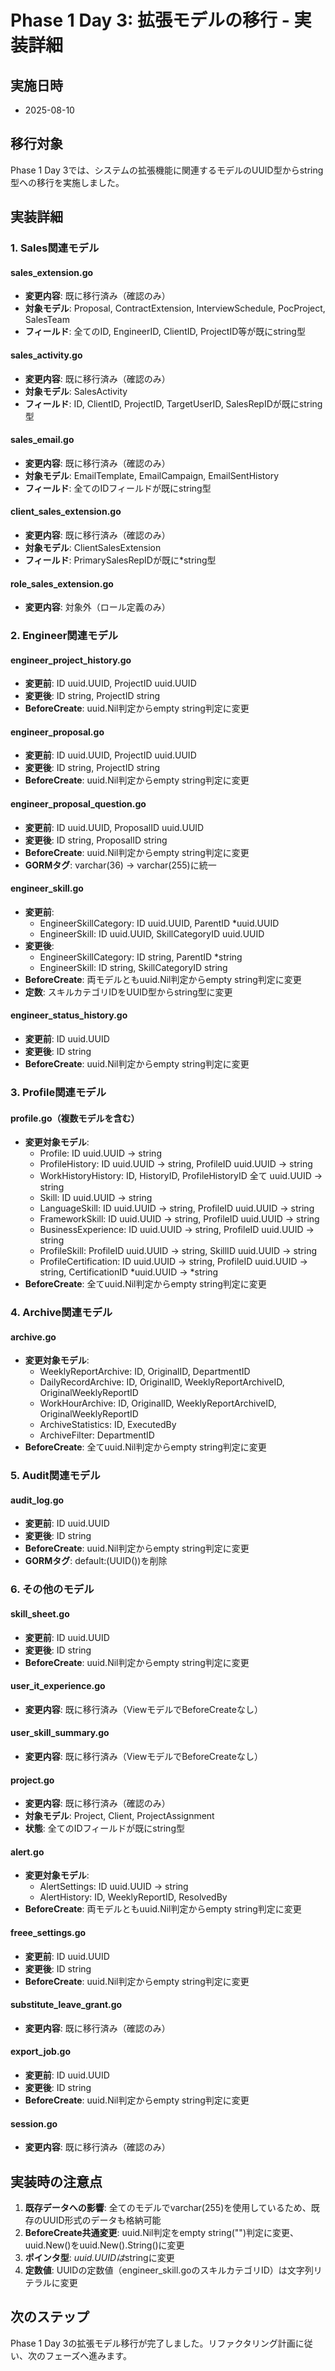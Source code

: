 # Phase 1 Day 3: 拡張モデルの移行 - 実装詳細

## 実施日時
- 2025-08-10

## 移行対象
Phase 1 Day 3では、システムの拡張機能に関連するモデルのUUID型からstring型への移行を実施しました。

## 実装詳細

### 1. Sales関連モデル

#### sales_extension.go
- **変更内容**: 既に移行済み（確認のみ）
- **対象モデル**: Proposal, ContractExtension, InterviewSchedule, PocProject, SalesTeam
- **フィールド**: 全てのID, EngineerID, ClientID, ProjectID等が既にstring型

#### sales_activity.go
- **変更内容**: 既に移行済み（確認のみ）
- **対象モデル**: SalesActivity
- **フィールド**: ID, ClientID, ProjectID, TargetUserID, SalesRepIDが既にstring型

#### sales_email.go
- **変更内容**: 既に移行済み（確認のみ）
- **対象モデル**: EmailTemplate, EmailCampaign, EmailSentHistory
- **フィールド**: 全てのIDフィールドが既にstring型

#### client_sales_extension.go
- **変更内容**: 既に移行済み（確認のみ）
- **対象モデル**: ClientSalesExtension
- **フィールド**: PrimarySalesRepIDが既に*string型

#### role_sales_extension.go
- **変更内容**: 対象外（ロール定義のみ）

### 2. Engineer関連モデル

#### engineer_project_history.go
- **変更前**: ID uuid.UUID, ProjectID uuid.UUID
- **変更後**: ID string, ProjectID string
- **BeforeCreate**: uuid.Nil判定からempty string判定に変更

#### engineer_proposal.go
- **変更前**: ID uuid.UUID, ProjectID uuid.UUID
- **変更後**: ID string, ProjectID string
- **BeforeCreate**: uuid.Nil判定からempty string判定に変更

#### engineer_proposal_question.go
- **変更前**: ID uuid.UUID, ProposalID uuid.UUID
- **変更後**: ID string, ProposalID string
- **BeforeCreate**: uuid.Nil判定からempty string判定に変更
- **GORMタグ**: varchar(36) → varchar(255)に統一

#### engineer_skill.go
- **変更前**: 
  - EngineerSkillCategory: ID uuid.UUID, ParentID *uuid.UUID
  - EngineerSkill: ID uuid.UUID, SkillCategoryID uuid.UUID
- **変更後**: 
  - EngineerSkillCategory: ID string, ParentID *string
  - EngineerSkill: ID string, SkillCategoryID string
- **BeforeCreate**: 両モデルともuuid.Nil判定からempty string判定に変更
- **定数**: スキルカテゴリIDをUUID型からstring型に変更

#### engineer_status_history.go
- **変更前**: ID uuid.UUID
- **変更後**: ID string
- **BeforeCreate**: uuid.Nil判定からempty string判定に変更

### 3. Profile関連モデル

#### profile.go（複数モデルを含む）
- **変更対象モデル**: 
  - Profile: ID uuid.UUID → string
  - ProfileHistory: ID uuid.UUID → string, ProfileID uuid.UUID → string
  - WorkHistoryHistory: ID, HistoryID, ProfileHistoryID 全て uuid.UUID → string
  - Skill: ID uuid.UUID → string
  - LanguageSkill: ID uuid.UUID → string, ProfileID uuid.UUID → string
  - FrameworkSkill: ID uuid.UUID → string, ProfileID uuid.UUID → string
  - BusinessExperience: ID uuid.UUID → string, ProfileID uuid.UUID → string
  - ProfileSkill: ProfileID uuid.UUID → string, SkillID uuid.UUID → string
  - ProfileCertification: ID uuid.UUID → string, ProfileID uuid.UUID → string, CertificationID *uuid.UUID → *string
- **BeforeCreate**: 全てuuid.Nil判定からempty string判定に変更

### 4. Archive関連モデル

#### archive.go
- **変更対象モデル**:
  - WeeklyReportArchive: ID, OriginalID, DepartmentID
  - DailyRecordArchive: ID, OriginalID, WeeklyReportArchiveID, OriginalWeeklyReportID
  - WorkHourArchive: ID, OriginalID, WeeklyReportArchiveID, OriginalWeeklyReportID
  - ArchiveStatistics: ID, ExecutedBy
  - ArchiveFilter: DepartmentID
- **BeforeCreate**: 全てuuid.Nil判定からempty string判定に変更

### 5. Audit関連モデル

#### audit_log.go
- **変更前**: ID uuid.UUID
- **変更後**: ID string
- **BeforeCreate**: uuid.Nil判定からempty string判定に変更
- **GORMタグ**: default:(UUID())を削除

### 6. その他のモデル

#### skill_sheet.go
- **変更前**: ID uuid.UUID
- **変更後**: ID string
- **BeforeCreate**: uuid.Nil判定からempty string判定に変更

#### user_it_experience.go
- **変更内容**: 既に移行済み（ViewモデルでBeforeCreateなし）

#### user_skill_summary.go
- **変更内容**: 既に移行済み（ViewモデルでBeforeCreateなし）

#### project.go
- **変更内容**: 既に移行済み（確認のみ）
- **対象モデル**: Project, Client, ProjectAssignment
- **状態**: 全てのIDフィールドが既にstring型

#### alert.go
- **変更対象モデル**:
  - AlertSettings: ID uuid.UUID → string
  - AlertHistory: ID, WeeklyReportID, ResolvedBy
- **BeforeCreate**: 両モデルともuuid.Nil判定からempty string判定に変更

#### freee_settings.go
- **変更前**: ID uuid.UUID
- **変更後**: ID string
- **BeforeCreate**: uuid.Nil判定からempty string判定に変更

#### substitute_leave_grant.go
- **変更内容**: 既に移行済み（確認のみ）

#### export_job.go
- **変更前**: ID uuid.UUID
- **変更後**: ID string
- **BeforeCreate**: uuid.Nil判定からempty string判定に変更

#### session.go
- **変更内容**: 既に移行済み（確認のみ）

## 実装時の注意点

1. **既存データへの影響**: 全てのモデルでvarchar(255)を使用しているため、既存のUUID形式のデータも格納可能
2. **BeforeCreate共通変更**: uuid.Nil判定をempty string("")判定に変更、uuid.New()をuuid.New().String()に変更
3. **ポインタ型**: *uuid.UUIDは*stringに変更
4. **定数値**: UUIDの定数値（engineer_skill.goのスキルカテゴリID）は文字列リテラルに変更

## 次のステップ

Phase 1 Day 3の拡張モデル移行が完了しました。リファクタリング計画に従い、次のフェーズへ進みます。